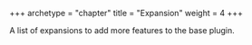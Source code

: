 +++
archetype = "chapter"
title = "Expansion"
weight = 4
+++

A list of expansions to add more features to the base plugin.
